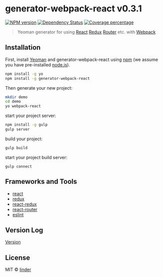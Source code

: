 # generator-webpack-react v0.3.1

[![NPM version][npm-image]][npm-url]
[![Dependency Status][daviddm-image]][daviddm-url] 
[![Coverage percentage][coveralls-image]][coveralls-url]

> Yeoman generator for using [React](http://facebook.github.io/react/) [Redux](http://redux.js.org/) 
[Router](https://github.com/reactjs/react-router) etc. with [Webpack](http://webpack.github.io/)

## Installation

First, install [Yeoman](http://yeoman.io) and generator-webpack-react using
[npm](https://www.npmjs.com/) (we assume you have pre-installed [node.js](https://nodejs.org/)).

```bash
npm install -g yo
npm install -g generator-webpack-react
```

Then generate your new project:

```bash
mkdir demo
cd demo
yo webpack-react
```

start your project server:

```bash
npm install -g gulp
gulp server
```

build your project:

```bash
gulp build
```

start your project build server:

```
gulp connect
```

## Frameworks and Tools

* [react](http://facebook.github.io/react/)
* [redux](http://redux.js.org/)
* [react-redux](https://github.com/reactjs/react-redux)
* [react-router](https://github.com/reactjs/react-router)
* [eslint](http://eslint.org/)

## Version Log

[Version](./VERSION.md)

## License

MIT © [linder](https://github.com/linder0209)

[npm-image]: https://badge.fury.io/js/generator-webpack-react.svg
[npm-url]: https://npmjs.org/package/generator-webpack-react
[daviddm-image]: https://david-dm.org/linder0209/generator-webpack-react.svg?theme=shields.io
[daviddm-url]: https://david-dm.org/linder0209/generator-webpack-react
[coveralls-image]: https://coveralls.io/repos/linder0209/generator-webpack-react/badge.svg
[coveralls-url]: https://coveralls.io/r/linder0209/generator-webpack-react
